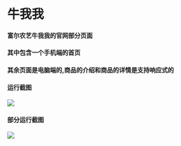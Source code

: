 # 牛我我
#### 富尔农艺牛我我的官网部分页面  
#### 其中包含一个手机端的首页
#### 其余页面是电脑端的,商品的介绍和商品的详情是支持响应式的   

#### 运行截图

<img src="images/gif/GIF.gif" />

#### 部分运行截图

<img src="images/gif/GIF1.gif" />